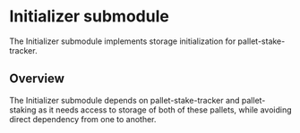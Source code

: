 # Initializer submodule

The Initializer submodule implements storage initialization for pallet-stake-tracker.

## Overview

The Initializer submodule depends on pallet-stake-tracker and pallet-staking as it needs access to
storage of both of these pallets, while avoiding direct dependency from one to another.
